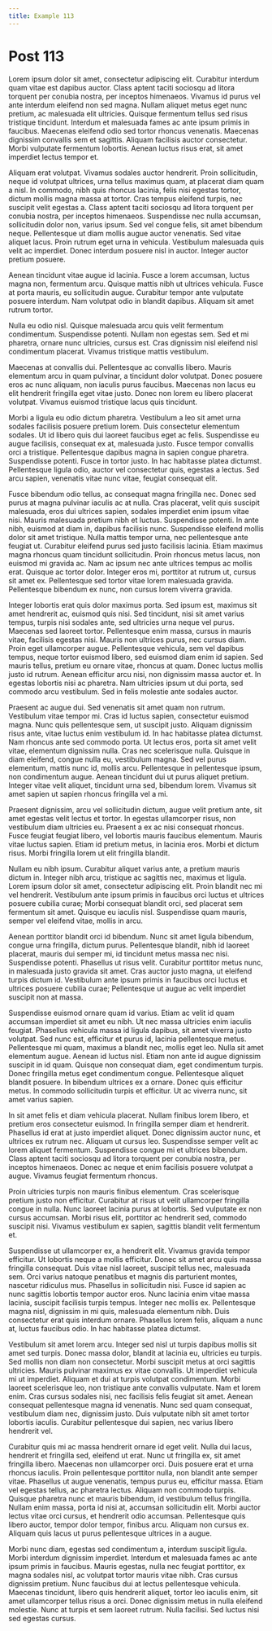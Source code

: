 ```yaml
---
title: Example 113
---
```


# Post 113

Lorem ipsum dolor sit amet, consectetur adipiscing elit. Curabitur interdum quam vitae est dapibus auctor. Class aptent taciti sociosqu ad litora torquent per conubia nostra, per inceptos himenaeos. Vivamus id purus vel ante interdum eleifend non sed magna. Nullam aliquet metus eget nunc pretium, ac malesuada elit ultricies. Quisque fermentum tellus sed risus tristique tincidunt. Interdum et malesuada fames ac ante ipsum primis in faucibus. Maecenas eleifend odio sed tortor rhoncus venenatis. Maecenas dignissim convallis sem et sagittis. Aliquam facilisis auctor consectetur. Morbi vulputate fermentum lobortis. Aenean luctus risus erat, sit amet imperdiet lectus tempor et.

Aliquam erat volutpat. Vivamus sodales auctor hendrerit. Proin sollicitudin, neque id volutpat ultrices, urna tellus maximus quam, at placerat diam quam a nisl. In commodo, nibh quis rhoncus lacinia, felis nisi egestas tortor, dictum mollis magna massa at tortor. Cras tempus eleifend turpis, nec suscipit velit egestas a. Class aptent taciti sociosqu ad litora torquent per conubia nostra, per inceptos himenaeos. Suspendisse nec nulla accumsan, sollicitudin dolor non, varius ipsum. Sed vel congue felis, sit amet bibendum neque. Pellentesque ut diam mollis augue auctor venenatis. Sed vitae aliquet lacus. Proin rutrum eget urna in vehicula. Vestibulum malesuada quis velit ac imperdiet. Donec interdum posuere nisl in auctor. Integer auctor pretium posuere.

Aenean tincidunt vitae augue id lacinia. Fusce a lorem accumsan, luctus magna non, fermentum arcu. Quisque mattis nibh ut ultrices vehicula. Fusce at porta mauris, eu sollicitudin augue. Curabitur tempor ante vulputate posuere interdum. Nam volutpat odio in blandit dapibus. Aliquam sit amet rutrum tortor.

Nulla eu odio nisl. Quisque malesuada arcu quis velit fermentum condimentum. Suspendisse potenti. Nullam non egestas sem. Sed et mi pharetra, ornare nunc ultricies, cursus est. Cras dignissim nisl eleifend nisl condimentum placerat. Vivamus tristique mattis vestibulum.

Maecenas at convallis dui. Pellentesque ac convallis libero. Mauris elementum arcu in quam pulvinar, a tincidunt dolor volutpat. Donec posuere eros ac nunc aliquam, non iaculis purus faucibus. Maecenas non lacus eu elit hendrerit fringilla eget vitae justo. Donec non lorem eu libero placerat volutpat. Vivamus euismod tristique lacus quis tincidunt.

Morbi a ligula eu odio dictum pharetra. Vestibulum a leo sit amet urna sodales facilisis posuere pretium lorem. Duis consectetur elementum sodales. Ut id libero quis dui laoreet faucibus eget ac felis. Suspendisse eu augue facilisis, consequat ex at, malesuada justo. Fusce tempor convallis orci a tristique. Pellentesque dapibus magna in sapien congue pharetra. Suspendisse potenti. Fusce in tortor justo. In hac habitasse platea dictumst. Pellentesque ligula odio, auctor vel consectetur quis, egestas a lectus. Sed arcu sapien, venenatis vitae nunc vitae, feugiat consequat elit.

Fusce bibendum odio tellus, ac consequat magna fringilla nec. Donec sed purus at magna pulvinar iaculis ac at nulla. Cras placerat, velit quis suscipit malesuada, eros dui ultrices sapien, sodales imperdiet enim ipsum vitae nisi. Mauris malesuada pretium nibh et luctus. Suspendisse potenti. In ante nibh, euismod at diam in, dapibus facilisis nunc. Suspendisse eleifend mollis dolor sit amet tristique. Nulla mattis tempor urna, nec pellentesque ante feugiat ut. Curabitur eleifend purus sed justo facilisis lacinia. Etiam maximus magna rhoncus quam tincidunt sollicitudin. Proin rhoncus metus lacus, non euismod mi gravida ac. Nam ac ipsum nec ante ultrices tempus ac mollis erat. Quisque ac tortor dolor. Integer eros mi, porttitor at rutrum ut, cursus sit amet ex. Pellentesque sed tortor vitae lorem malesuada gravida. Pellentesque bibendum ex nunc, non cursus lorem viverra gravida.

Integer lobortis erat quis dolor maximus porta. Sed ipsum est, maximus sit amet hendrerit ac, euismod quis nisi. Sed tincidunt, nisi sit amet varius tempus, turpis nisi sodales ante, sed ultricies urna neque vel purus. Maecenas sed laoreet tortor. Pellentesque enim massa, cursus in mauris vitae, facilisis egestas nisi. Mauris non ultrices purus, nec cursus diam. Proin eget ullamcorper augue. Pellentesque vehicula, sem vel dapibus tempus, neque tortor euismod libero, sed euismod diam enim id sapien. Sed mauris tellus, pretium eu ornare vitae, rhoncus at quam. Donec luctus mollis justo id rutrum. Aenean efficitur arcu nisi, non dignissim massa auctor et. In egestas lobortis nisi ac pharetra. Nam ultricies ipsum ut dui porta, sed commodo arcu vestibulum. Sed in felis molestie ante sodales auctor.

Praesent ac augue dui. Sed venenatis sit amet quam non rutrum. Vestibulum vitae tempor mi. Cras id luctus sapien, consectetur euismod magna. Nunc quis pellentesque sem, ut suscipit justo. Aliquam dignissim risus ante, vitae luctus enim vestibulum id. In hac habitasse platea dictumst. Nam rhoncus ante sed commodo porta. Ut lectus eros, porta sit amet velit vitae, elementum dignissim nulla. Cras nec scelerisque nulla. Quisque in diam eleifend, congue nulla eu, vestibulum magna. Sed vel purus elementum, mattis nunc id, mollis arcu. Pellentesque in pellentesque ipsum, non condimentum augue. Aenean tincidunt dui ut purus aliquet pretium. Integer vitae velit aliquet, tincidunt urna sed, bibendum lorem. Vivamus sit amet sapien ut sapien rhoncus fringilla vel a mi.

Praesent dignissim, arcu vel sollicitudin dictum, augue velit pretium ante, sit amet egestas velit lectus et tortor. In egestas ullamcorper risus, non vestibulum diam ultricies eu. Praesent a ex ac nisi consequat rhoncus. Fusce feugiat feugiat libero, vel lobortis mauris faucibus elementum. Mauris vitae luctus sapien. Etiam id pretium metus, in lacinia eros. Morbi et dictum risus. Morbi fringilla lorem ut elit fringilla blandit.

Nullam eu nibh ipsum. Curabitur aliquet varius ante, a pretium mauris dictum in. Integer nibh arcu, tristique ac sagittis nec, maximus et ligula. Lorem ipsum dolor sit amet, consectetur adipiscing elit. Proin blandit nec mi vel hendrerit. Vestibulum ante ipsum primis in faucibus orci luctus et ultrices posuere cubilia curae; Morbi consequat blandit orci, sed placerat sem fermentum sit amet. Quisque eu iaculis nisl. Suspendisse quam mauris, semper vel eleifend vitae, mollis in arcu.

Aenean porttitor blandit orci id bibendum. Nunc sit amet ligula bibendum, congue urna fringilla, dictum purus. Pellentesque blandit, nibh id laoreet placerat, mauris dui semper mi, id tincidunt metus massa nec nisi. Suspendisse potenti. Phasellus ut risus velit. Curabitur porttitor metus nunc, in malesuada justo gravida sit amet. Cras auctor justo magna, ut eleifend turpis dictum id. Vestibulum ante ipsum primis in faucibus orci luctus et ultrices posuere cubilia curae; Pellentesque ut augue ac velit imperdiet suscipit non at massa.

Suspendisse euismod ornare quam id varius. Etiam ac velit id quam accumsan imperdiet sit amet eu nibh. Ut nec massa ultricies enim iaculis feugiat. Phasellus vehicula massa id ligula dapibus, sit amet viverra justo volutpat. Sed nunc est, efficitur et purus id, lacinia pellentesque metus. Pellentesque mi quam, maximus a blandit nec, mollis eget leo. Nulla sit amet elementum augue. Aenean id luctus nisl. Etiam non ante id augue dignissim suscipit in id quam. Quisque non consequat diam, eget condimentum turpis. Donec fringilla metus eget condimentum congue. Pellentesque aliquet blandit posuere. In bibendum ultrices ex a ornare. Donec quis efficitur metus. In commodo sollicitudin turpis et efficitur. Ut ac viverra nunc, sit amet varius sapien.

In sit amet felis et diam vehicula placerat. Nullam finibus lorem libero, et pretium eros consectetur euismod. In fringilla semper diam et hendrerit. Phasellus id erat at justo imperdiet aliquet. Donec dignissim auctor nunc, et ultrices ex rutrum nec. Aliquam ut cursus leo. Suspendisse semper velit ac lorem aliquet fermentum. Suspendisse congue mi et ultrices bibendum. Class aptent taciti sociosqu ad litora torquent per conubia nostra, per inceptos himenaeos. Donec ac neque et enim facilisis posuere volutpat a augue. Vivamus feugiat fermentum rhoncus.

Proin ultricies turpis non mauris finibus elementum. Cras scelerisque pretium justo non efficitur. Curabitur at risus ut velit ullamcorper fringilla congue in nulla. Nunc laoreet lacinia purus at lobortis. Sed vulputate ex non cursus accumsan. Morbi risus elit, porttitor ac hendrerit sed, commodo suscipit nisi. Vivamus vestibulum ex sapien, sagittis blandit velit fermentum et.

Suspendisse ut ullamcorper ex, a hendrerit elit. Vivamus gravida tempor efficitur. Ut lobortis neque a mollis efficitur. Donec sit amet arcu quis massa fringilla consequat. Duis vitae nisl laoreet, suscipit tellus nec, malesuada sem. Orci varius natoque penatibus et magnis dis parturient montes, nascetur ridiculus mus. Phasellus in sollicitudin nisi. Fusce id sapien ac nunc sagittis lobortis tempor auctor eros. Nunc lacinia enim vitae massa lacinia, suscipit facilisis turpis tempus. Integer nec mollis ex. Pellentesque magna nisl, dignissim in mi quis, malesuada elementum nibh. Duis consectetur erat quis interdum ornare. Phasellus lorem felis, aliquam a nunc at, luctus faucibus odio. In hac habitasse platea dictumst.

Vestibulum sit amet lorem arcu. Integer sed nisl ut turpis dapibus mollis sit amet sed turpis. Donec massa dolor, blandit at lacinia eu, ultricies eu turpis. Sed mollis non diam non consectetur. Morbi suscipit metus at orci sagittis ultricies. Mauris pulvinar maximus ex vitae convallis. Ut imperdiet vehicula mi ut imperdiet. Aliquam et dui at turpis volutpat condimentum. Morbi laoreet scelerisque leo, non tristique ante convallis vulputate. Nam et lorem enim. Cras cursus sodales nisi, nec facilisis felis feugiat sit amet. Aenean consequat pellentesque magna id venenatis. Nunc sed quam consequat, vestibulum diam nec, dignissim justo. Duis vulputate nibh sit amet tortor lobortis iaculis. Curabitur pellentesque dui sapien, nec varius libero hendrerit vel.

Curabitur quis mi ac massa hendrerit ornare id eget velit. Nulla dui lacus, hendrerit et fringilla sed, eleifend ut erat. Nunc ut fringilla ex, sit amet fringilla libero. Maecenas non ullamcorper orci. Duis posuere erat et urna rhoncus iaculis. Proin pellentesque porttitor nulla, non blandit ante semper vitae. Phasellus ut augue venenatis, tempus purus eu, efficitur massa. Etiam vel egestas tellus, ac pharetra lectus. Aliquam non commodo turpis. Quisque pharetra nunc et mauris bibendum, id vestibulum tellus fringilla. Nullam enim massa, porta id nisi at, accumsan sollicitudin elit. Morbi auctor lectus vitae orci cursus, et hendrerit odio accumsan. Pellentesque quis libero auctor, tempor dolor tempor, finibus arcu. Aliquam non cursus ex. Aliquam quis lacus ut purus pellentesque ultrices in a augue.

Morbi nunc diam, egestas sed condimentum a, interdum suscipit ligula. Morbi interdum dignissim imperdiet. Interdum et malesuada fames ac ante ipsum primis in faucibus. Mauris egestas, nulla nec feugiat porttitor, ex magna sodales nisl, ac volutpat tortor mauris vitae nibh. Cras cursus dignissim pretium. Nunc faucibus dui at lectus pellentesque vehicula. Maecenas tincidunt, libero quis hendrerit aliquet, tortor leo iaculis enim, sit amet ullamcorper tellus risus a orci. Donec dignissim metus in nulla eleifend molestie. Nunc at turpis et sem laoreet rutrum. Nulla facilisi. Sed luctus nisi sed egestas cursus.
